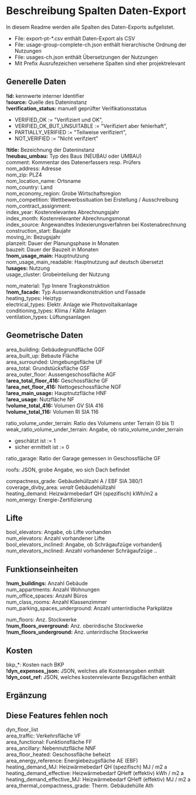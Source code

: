 # Beschreibung Spalten Daten-Export
In diesem Readme werden alle Spalten des Daten-Exports aufgelistet.
- File: export-pt-*.csv enthält Daten-Export als CSV
- File: usage-group-complete-ch.json enthält hierarchische Ordnung der Nutzungen
- File: usages-ch.json enthält Übersetzungen der Nutzungen
- Mit Prefix Ausrufezeichen versehene Spalten sind eher projektrelevant

## Generelle Daten
**!id:** kennwerte interner Identifier\
**!source:** Quelle des Dateninstanz\
**!verification_status:** manuell geprüfter Verifikationsstatus 
- VERIFIED_OK := "Verifiziert und OK",
- VERIFIED_OK_BUT_UNSUITABLE := "Verifiziert aber fehlerhaft",
- PARTIALLY_VERIFIED := "Teilweise verifiziert",
- NOT_VERIFIED := "Nicht verifziert"
    
**!title:** Bezeichnung der Dateninstanz\
**!neubau_umbau:** Typ des Baus (NEUBAU oder UMBAU)\
comment: Kommentar des Datenerfassers resp. Prüfers\
nom_address: Adresse\
nom_zip: PLZ4\
nom_location_name: Ortsname\
nom_country: Land\
nom_economy_region: Grobe Wirtschaftsregion\
nom_competition: Wettbewerbssituation bei Erstellung / Ausschreibung\
nom_contract_assignment: \
index_year: Kostenrelevantes Abrechnungsjahr\
index_month: Kostenrelevanter Abrechnungsmonat\
index_source: Angewandtes Indexierungsverfahren bei Kostenabrechnung\
construction_start: Baujahr\
moving_in: Bezugsjahr\
planzeit: Dauer der Planungsphase in Monaten\
bauzeit: Dauer der Bauzeit in Monaten\
**!nom_usage_main:** Hauptnutzung\
nom_usage_main_readable: Hauptnutzung auf deutsch übersetzt\
**!usages:** Nutzung\
usage_cluster: Grobeinteilung der Nutzung

nom_material: Typ Innere Tragkonstruktion\
**!nom_facade:** Typ Aussenwandkonstruktion und Fassade\
heating_types: Heiztyp\
electrical_types: Elektr. Anlage wie Photovoltaikanlage\
conditioning_types: Klima / Kälte Anlagen\
ventilation_types: Lüftungsanlagen

## Geometrische Daten
area_building: Gebäudegrundfläche GGF\
area_built_up: Bebaute Fläche\
area_surrounded: Umgebungsfläche UF\
area_total: Grundstücksfläche GSF\
area_outer_floor: Aussengeschossfläche AGF\
**!area_total_floor_416:** Geschossfläche GF\
**!area_net_floor_416:** Nettogeschossfläche NGF\
**!area_main_usage:** Hauptnutzfläche HNF\
**!area_usage**: Nutzfläche NF\
**!volume_total_416:** Volumen GV SIA 416\
**!volume_total_116:** Volumen RI SIA 116

ratio_volume_under_terrain: Ratio des Volumens unter Terrain (0 bis 1)\
weak_ratio_volume_under_terrain: Angabe, ob ratio_volume_under_terrain 
- geschätzt ist := 1
- sicher ermittelt ist := 0

ratio_garage: Ratio der Garage gemessen in Geschossfläche GF

roofs: JSON, grobe Angabe, wo sich Dach befindet

compactness_grade: Gebäudehüllzahl A / EBF SIA 380/1\
coverage_divby_area: *veralt* Gebäudehüllzahl\
heating_demand: Heizwärmebedarf QH (spezifisch) kWh/m2 a\
nom_energy: Energie-Zertifizierung

## Lifte
bool_elevators: Angabe, ob Lifte vorhanden\
num_elevators: Anzahl vorhandener Lifte\
bool_elevators_inclined: Angabe, ob Schrägaufzüge vorhanden§\
num_elevators_inclined:  Anzahl vorhandener Schrägaufzüge
..

## Funktionseinheiten
**!num_buildings:** Anzahl Gebäude\
num_appartments: Anzahl Wohnungen\
num_office_spaces: Anzahl Büros\
num_class_rooms: Anzahl Klassenzimmer\
num_parking_spaces_underground: Anzahl unterrirdische Parkplätze

num_floors: Anz. Stockwerke\
**!num_floors_overground:** Anz. oberirdische Stockwerke\
**!num_floors_underground:** Anz. unterirdische Stockwerke

## Kosten
bkp_*: Kosten nach BKP\
**!dyn_expenses_json:** JSON, welches alle Kostenangaben enthält\
**!dyn_cost_ref:** JSON, welches kostenrelevante Bezugsflächen enthält

## Ergänzung
## Diese Features fehlen noch
dyn_floor_list\
area_traffic: Verkehrsfläche VF\
area_functional: Funktionsfläche FF\
area_ancillary: Nebennutzfläche NNF\
area_floor_heated: Geschossfläche beheizt\
area_energy_reference: Energiebezugsfläche AE (EBF)\
heating_demand_MJ: Heizwärmebedarf QH (spezifisch) MJ / m2 a\
heating_demand_effective: Heizwärmebedarf QHeff (effektiv) kWh / m2 a\
heating_demand_effective_MJ: Heizwärmebedarf QHeff (effektiv) MJ / m2 a\
area_thermal_compactness_grade: Therm. Gebäudehülle Ath

